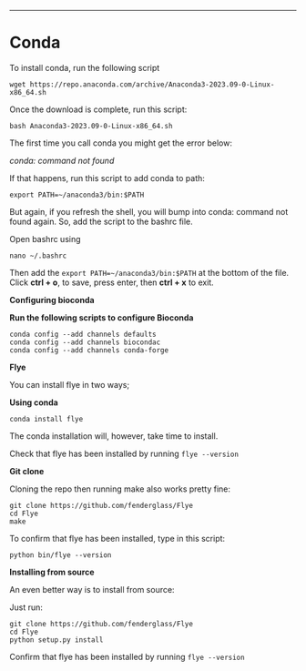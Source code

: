 
-------------------------------------------------------------
**Conda**
========
To install conda, run the following script

`wget https://repo.anaconda.com/archive/Anaconda3-2023.09-0-Linux-x86_64.sh`

Once the download is complete, run this script:

`bash Anaconda3-2023.09-0-Linux-x86_64.sh`

The first time you call conda you might get the error below:

_conda: command not found_

If that happens, run this script to add conda to path:

`export PATH=~/anaconda3/bin:$PATH`

But again, if you refresh the shell, you will bump into conda: command not found again. So, add the script to the bashrc file.

Open bashrc using 

`nano ~/.bashrc`

Then add the `export PATH=~/anaconda3/bin:$PATH` at the bottom of the file. Click **ctrl + o**, to save, press enter, then **ctrl + x** to exit. 

**Configuring bioconda**

**Run the following scripts to configure Bioconda**
```
conda config --add channels defaults
conda config --add channels biocondac
conda config --add channels conda-forge
```
**Flye**

You can install flye in two ways;

**Using conda**

`conda install flye`

The conda installation will, however, take time to install. 

Check that flye has been installed by running `flye --version`

**Git clone**

Cloning the repo then running make also works pretty fine:
```
git clone https://github.com/fenderglass/Flye
cd Flye
make
```
To confirm that flye has been installed, type in this script:

`python bin/flye --version`

**Installing from source**

An even better way is to install from source:

Just run:

```
git clone https://github.com/fenderglass/Flye
cd Flye
python setup.py install
```
Confirm that flye has been installed by running `flye --version`
